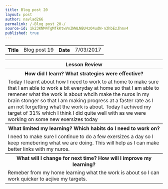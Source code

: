 ```yaml
---
title: Blog post 20
layout: post
author: navlad266
permalink: /-Blog post 20-/
source-id: 1k23KNM4TgMfkKtwVnZWWLNBU4zO4udN-n3hbEzJhmv4
published: true
---
```

<table>
  <tr>
    <th>Title</th>
    <td>Blog post 19</td>
    <th>Date</th>
    <td>7/03/2017</td>
  </tr>
</table>


<table>
  <tr>
    <th>Lesson Review</th>
  </tr>
  <tr>
    <th>How did I learn? What strategies were effective? </th>
  </tr>
  <tr>
    <td>Today I learnt about how I need to work to at home to make sure that I am able to work a bit everyday at home so that I am able to remener what the work is about whcih make the nuros in my brain stonger so that I am making progress at a faster rate as I am not forgetting what the work is about. Today I achived my target of 31% which I think I did quite well with as we were working on some new exersizes today
</td>
  </tr>
  <tr>
    <th>What limited my learning? Which habits do I need to work on? </th>
  </tr>
  <tr>
    <td>I need to make sure I continue to do a few exersizes a day so I keep remebering what we are doing. This will help as I can make better links with my nuros.
</td>
  </tr>
  <tr>
    <th>What will I change for next time? How will I improve my learning?</th>
  </tr>
  <tr>
    <td>Remeber from my home learning what the work is about so I can work quicker to acjive my targets.
</td>
  </tr>
</table>




